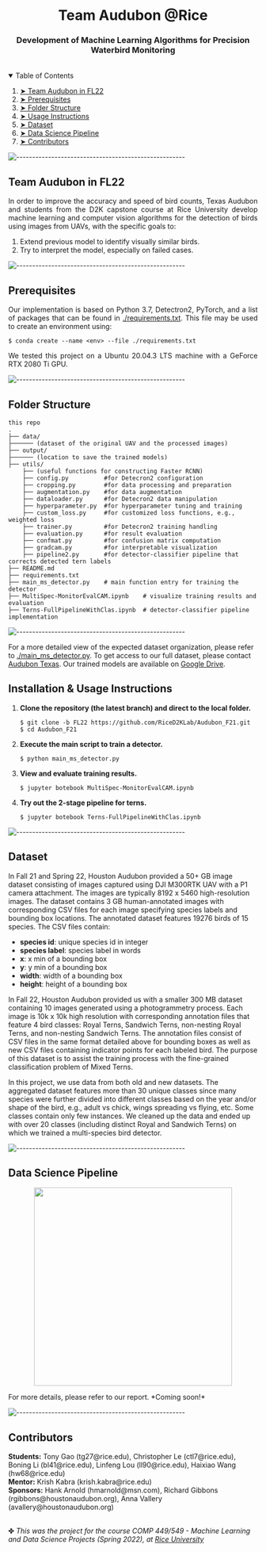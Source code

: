<h1 align="center"> Team Audubon @Rice</h1>
<h3 align="center"> Development of Machine Learning Algorithms for Precision Waterbird Monitoring </h3>  

</br>

<!-- TABLE OF CONTENTS -->
<details open="open">
  <summary>Table of Contents</summary>
  <ol>
    <li><a href="#Team Audubon in FL22"> ➤ Team Audubon in FL22</a></li>
    <li><a href="#prerequisites"> ➤ Prerequisites</a></li>
    <li><a href="#folder-structure"> ➤ Folder Structure</a></li>
    <li><a href="#installation"> ➤ Usage Instructions</a></li>
    <li><a href="#dataset"> ➤ Dataset</a></li>
    <li><a href="#Data Science Pipeline"> ➤ Data Science Pipeline</a></li>
    <li><a href="#contributors"> ➤ Contributors</a></li>
  </ol>
</details>

![-----------------------------------------------------](https://raw.githubusercontent.com/andreasbm/readme/master/assets/lines/rainbow.png)

<!-- ABOUT THE PROJECT -->
<h2 id="Team Audubon in FL22"> Team Audubon in FL22</h2>

<p align="justify"> 
  In order to improve the accuracy and speed of bird counts, Texas Audubon and students from the D2K capstone course at Rice University
  develop machine learning and computer vision algorithms for the detection of birds using images from UAVs, with the specific goals to:
  <ol> 
  <li> Extend previous model to identify visually similar birds.
  <li> Try to interpret the model, especially on failed cases.
</ol>
</p>

![-----------------------------------------------------](https://raw.githubusercontent.com/andreasbm/readme/master/assets/lines/rainbow.png)

<!-- PREREQUISITES -->
<h2 id="prerequisites"> Prerequisites</h2>

<p align="justify"> 
  Our implementation is based on Python 3.7, Detectron2, PyTorch, and a list of packages that can be found in <a href="./requirements.txt">./requirements.txt</a>. This file may be used to create an environment using:
</p>
    
  ```linux
  $ conda create --name <env> --file ./requirements.txt
  ```
<p align="justify"> 
  We tested this project on a Ubuntu 20.04.3 LTS machine with a GeForce RTX 2080 Ti GPU.
</p>    

![-----------------------------------------------------](https://raw.githubusercontent.com/andreasbm/readme/master/assets/lines/rainbow.png)

<h2 id="folder-structure"> Folder Structure</h2>

    this repo
    .
    ├── data/
    ├────── (dataset of the original UAV and the processed images) 
    ├── output/
    ├────── (location to save the trained models)   
    ├── utils/
        ├── (useful functions for constructing Faster RCNN)
        ├── config.py          #for Detecron2 configuration
        ├── cropping.py        #for data processing and preparation
        ├── augmentation.py    #for data augmentation
        ├── dataloader.py      #for Detecron2 data manipulation
        ├── hyperparameter.py  #for hyperparameter tuning and training
        ├── custom_loss.py     #for customized loss functions, e.g., weighted loss
        ├── trainer.py         #for Detecron2 training handling
        ├── evaluation.py      #for result evaluation
        ├── confmat.py         #for confusion matrix computation
        ├── gradcam.py         #for interpretable visualization
        ├── pipeline2.py       #for detector-classifier pipeline that corrects detected tern labels
    ├── README.md
    ├── requirements.txt
    ├── main_ms_detector.py    # main function entry for training the detector
    ├── MultiSpec-MonitorEvalCAM.ipynb    # visualize training results and evaluation
    ├── Terns-FullPipelineWithClas.ipynb  # detector-classifier pipeline implementation
  

![-----------------------------------------------------](https://raw.githubusercontent.com/andreasbm/readme/master/assets/lines/rainbow.png)
    
<p> 
    For a more detailed view of the expected dataset organization, please refer to <a href="./main_ms_detector.py">./main_ms_detector.py</a>.
    To get access to our full dataset, please contact <a href="https://tx.audubon.org">Audubon Texas</a>.
    Our trained models are available on <a href="https://drive.google.com/drive/folders/1F_AHuyQ9VVhkrR15tnk4KWnBJoQrvlcw?usp=share_link">Google Drive</a>.
</p>


<h2 id="installation"> Installation & Usage Instructions</h2>

<p> 
  <ol>
  <li><b>Clone the repository (the latest branch) and direct to the local folder.</b></li>

  ```linux
  $ git clone -b FL22 https://github.com/RiceD2KLab/Audubon_F21.git
  $ cd Audubon_F21
  ```
      
  <li><b>Execute the main script to train a detector.</b></li>
      
  ```linux
  $ python main_ms_detector.py
  ```
      
  <li><b>View and evaluate training results.</b></li>
      
  ```linux
  $ jupyter botebook MultiSpec-MonitorEvalCAM.ipynb
  ```
      
  <li><b>Try out the 2-stage pipeline for terns.</b></li>
      
  ```linux
  $ jupyter botebook Terns-FullPipelineWithClas.ipynb
  ```
      
  </ol>
</p> 

![-----------------------------------------------------](https://raw.githubusercontent.com/andreasbm/readme/master/assets/lines/rainbow.png)

<!-- DATASET -->
<h2 id="dataset"> Dataset</h2>

<p> 
  In Fall 21 and Spring 22, Houston Audubon provided a 50+ GB image dataset consisting of images captured using DJI M300RTK UAV with a P1 camera attachment. The images are typically 8192 x 5460 high-resolution images. The dataset contains 3 GB human-annotated images with corresponding CSV files for each image specifying species labels and bounding box locations. The annotated dataset features 19276 birds of 15 species. The CSV files contain:
  <ul>
    <li><b>species id</b>: unique species id in integer</li> 
    <li><b>species label</b>: species label in words</li> 
    <li><b>x</b>: x min of a bounding box</li> 
    <li><b>y</b>: y min of a bounding box</li> 
    <li><b>width</b>: width of a bounding box</li> 
    <li><b>height</b>: height of a bounding box</li> 
  </ul>

In Fall 22, Houston Audubon provided us with a smaller 300 MB dataset containing 10 images generated using a photogrammetry process. 
Each image is 10k x 10k high resolution with corresponding annotation files that feature 4 bird classes: Royal Terns, Sandwich Terns, non-nesting Royal Terns, and non-nesting Sandwich Terns. 
The annotation files consist of CSV files in the same format detailed above for bounding boxes as well as new CSV files containing indicator points for each labeled bird. 
The purpose of this dataset is to assist the training process with the fine-grained classification problem of Mixed Terns.
  
In this project, we use data from both old and new datasets.
The aggregated dataset features more than 30 unique classes since many species were further divided into different classes based on the year and/or shape of the bird, e.g., adult vs chick, wings spreading vs flying, etc. 
Some classes contain only few instances. 
We cleaned up the data and ended up with over 20 classes (including distinct Royal and Sandwich Terns) on which we trained a multi-species bird detector. 
</p>

![-----------------------------------------------------](https://raw.githubusercontent.com/andreasbm/readme/master/assets/lines/rainbow.png)

<!-- DATA SCIENCE PIPELINE -->
<h2 id="Data Science Pipeline"> Data Science Pipeline </h2>

<p align="center">
  <img src="https://github.com/RiceD2KLab/Audubon_F21/blob/FL22/utils/pipeLine/Pcovimg.JPEG?raw=true" width="400">
</p>

<p> For more details, please refer to our report. *Coming soon!* </p>

![-----------------------------------------------------](https://raw.githubusercontent.com/andreasbm/readme/master/assets/lines/rainbow.png)

<!-- CONTRIBUTORS -->
<h2 id="contributors"> Contributors</h2>

<p>
  <b>Students:</b> Tony Gao (tg27@rice.edu), Christopher Le (ctl7@rice.edu), Boning Li (bl41@rice.edu), Linfeng Lou (ll90@rice.edu), Haixiao Wang (hw68@rice.edu)<br>
  <b>Mentor:</b> Krish Kabra (krish.kabra@rice.edu)<br>
  <b>Sponsors:</b> Hank Arnold (hmarnold@msn.com), Richard Gibbons (rgibbons@houstonaudubon.org), Anna Vallery (avallery@houstonaudubon.org)<br>
</p>
<br>
✤ <i>This was the project for the course COMP 449/549 - Machine Learning and Data Science Projects (Spring 2022), at <a href="https://www.rice.edu/">Rice University</a><i>
